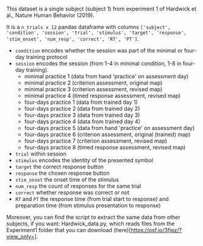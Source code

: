 This dataset is a single subject (subject 1) from experiment 1 of Hardwick et al., Nature Human Behavior (2019).


It is a `n_trials x 12` pandas dataframe with columns 
`['subject', 'condition', 'session', 'trial', 'stimulus', 'target', 'response', 'stim_onset', 'num_resp', 'correct', 'RT', 'PT']`.
- `condition` encodes whether the session was part of the minimal or four-day training protocol
- `session` encodes the session (from 1-4 in minimal condition, 1-8 in four-day training).
  -  minimal practice 1 (data from hand 'practice' on assessment day)
  -  minimal practice 2 (criterion assessment, original map)
  -  minimal practice 3 (criterion assessment, revised map)
  -  minimal practice 4 (timed response assessment, revised map)
  - four-days practice 1 (data from trained day 1)
  - four-days practice 2 (data from trained day 2)
  - four-days practice 3 (data from trained day 3)
  - four-days practice 4 (data from trained day 4)
  - four-days practice 5 (data from hand 'practice' on assessment day)
  - four-days practice 6 (criterion assessment, original (trained) map)
  - four-days practice 7 (criterion assessment, revised map)
  - four-days practice 8 (timed response assessment, revised map)
- `trial` within session
- `stimulus` encodes the identity of the presented symbol
- `target` the correct response button
- `response` the chosen response button
- `stim_onset` the onset time of the stimulus
- `num_resp` the count of responses for the same trial
- `correct` whether response was correct or not
- `RT` and `PT` the response time (from trial start to response) and preparation time (from stimulus presentation to response)

Moreover, you can find the script to extract the same data from other subjects, if you want: 
Hardwick_data.py, which reads files from the Experiment1 folder that you can download (here)[https://osf.io/3fjez/?view_only=].
